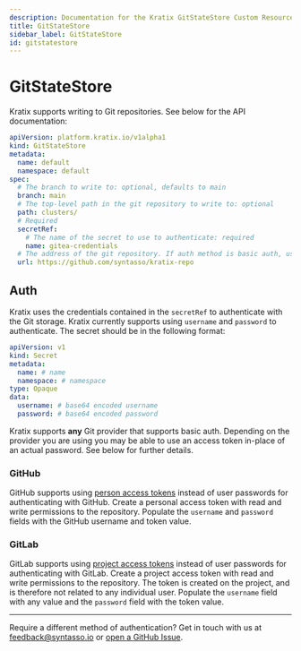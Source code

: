 ```yaml
---
description: Documentation for the Kratix GitStateStore Custom Resource
title: GitStateStore
sidebar_label: GitStateStore
id: gitstatestore
---
```


# GitStateStore

Kratix supports writing to Git repositories. See below for the API documentation:
```yaml
apiVersion: platform.kratix.io/v1alpha1
kind: GitStateStore
metadata:
  name: default
  namespace: default
spec:
  # The branch to write to: optional, defaults to main
  branch: main
  # The top-level path in the git repository to write to: optional
  path: clusters/
  # Required
  secretRef:
    # The name of the secret to use to authenticate: required
    name: gitea-credentials
  # The address of the git repository. If auth method is basic auth, use `http`/`https` format: required
  url: https://github.com/syntasso/kratix-repo
```

## Auth
Kratix uses the credentials contained in the `secretRef` to authenticate with the
Git storage. Kratix currently supports using `username` and `password` to authenticate.
The secret should be in the following format:
```yaml
apiVersion: v1
kind: Secret
metadata:
  name: # name
  namespace: # namespace
type: Opaque
data:
  username: # base64 encoded username
  password: # base64 encoded password
```

Kratix supports **any** Git provider that supports basic auth. Depending on the provider
you are using you may be able to use an access token in-place of an actual password.
See below for further details.

### GitHub
GitHub supports using [person access tokens](https://docs.github.com/en/authentication/keeping-your-account-and-data-secure/creating-a-personal-access-token)
instead of user passwords for authenticating with GitHub. Create a personal access token
with read and write permissions to the repository. Populate the `username` and `password`
fields with the GitHub username and token value.

### GitLab
GitLab supports using [project access tokens](https://docs.gitlab.com/ee/user/project/settings/project_access_tokens.html)
instead of user passwords for authenticating with GitLab. Create a project access token
with read and write permissions to the repository. The token is created on the project, and is therefore
not related to any individual user. Populate the `username` field with any value and
the `password` field with the token value.

---

Require a different method of authentication? Get in touch with us at
[feedback@syntasso.io](mailto:feedback@syntasso.io?subject=Kratix%20Feedback)
or [open a GitHub Issue](https://github.com/syntasso/kratix/issues/new).

